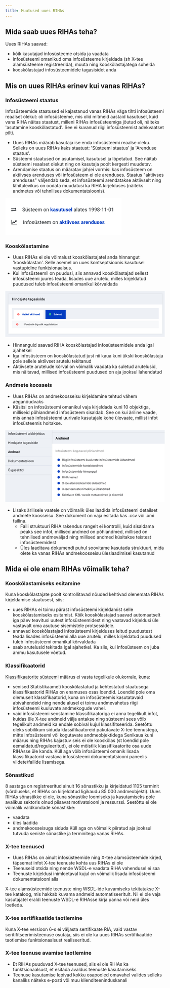 ```yaml
---
title: Muutused uues RIHAs
---
```


## Mida saab uues RIHAs teha?

Uues RIHAs saavad:
- kõik kasutajad infosüsteeme otsida ja vaadata
- infosüsteemi omanikud oma infosüsteeme kirjeldada (sh X-tee alamsüsteeme registreerida), muuta ning kooskõlastajatega suhelda
- kooskõlastajad infosüsteemidele tagasisidet anda

## Mis on uues RIHAs erinev kui vanas RIHAs?

### Infosüsteemi staatus

Infosüsteemide staatused ei kajastanud vanas RIHAs väga tihti infosüsteemi reaalset olekut: oli infosüsteeme, mis olid mitmeid aastaid kasutusel, kuid vana RIHA näitas staatust, milleni RIHAs infosüsteemiga jõutud oli, näiteks 'asutamine kooskõlastatud'. See ei kuvanud riigi infosüsteemist adekvaatset pilti.

- Uues RIHAs määrab kasutaja ise enda infosüsteemi reaalse oleku. Selleks on uues RIHAs kaks staatust: 'Süsteemi staatus' ja 'Arenduse staatus'. 
- Süsteemi staatused on asutamisel, kasutusel ja lõpetatud. See näitab süsteemi reaalset olekut ning on kasutaja poolt kergesti muudetav.
- Arendamise staatus on määratav jah/ei vormis: kas infosüsteem on aktiivses arenduses või infosüsteem ei ole arenduses. Staatus "aktiivses arenduses" väljendab seda, et infosüsteemi arendatakse aktiivselt ning lähitulevikus on oodata muudatusi ka RIHA kirjelduses (näiteks andmetes või tehnilises dokumentatsioonis).

![Infosüsteemi staatused](assets/images/data/staatused.png "Infosüsteemi staatused uues RIHAs")

### Kooskõlastamine

- Uues RIHAs ei ole võimalust kooskõlastajatel anda hinnangut 'kooskõlastan'. Selle asemel on uues kontseptsioonis kasutusel vastupidine funktsionaalsus.
- Kui infosüsteemil on puudusi, siis annavad kooskõlastajad sellest infosüsteemi juures teada, lisades uue arutelu, milles kirjeldatud puudused tuleb infosüsteemi omanikul kõrvaldada

![Hindajate tagasiside](assets/images/data/hindajate-tagasiside.png "Hindajate tagasiside uues RIHAs")

- Hinnanguid saavad RIHA kooskõlastajad infosüsteemidele anda igal ajahetkel
- Iga infosüsteem on kooskõlastatud just nii kaua kuni ükski kooskõlastaja pole sellele aktiivset arutelu tekitanud
- Aktiivsete arutelude kõrval on võimalik vaadata ka suletud arutelusid, mis näitavad, millised infosüsteemi puudused on aja jooksul lahendatud

### Andmete koosseis

- Uues RIHAs on andmekoosseisu kirjeldamine tehtud vähem aeganõudvaks
- Käsitsi on infosüsteemi omanikul vaja kirjeldada kuni 10 objektiga, milliseid põhiandmeid infosüsteem sisaldab. See on kui äriline vaade, mis annab infosüsteemi uurivale kasutajale kohe ülevaate, millist infot infosüsteemis hoitakse.

![Infosüsteemi andmete äriline vaade](assets/images/data/andmed-ylevaade.png "Infosüsteemi andmete äriline vaade")

- Lisaks ärilisele vaatele on võimalik üles laadida infosüsteemi detailset andmete koosseisu. See dokument on vaja esitada kas .csv või .xmi failina.
  - Faili struktuuri RIHA rakendus rangelt ei kontrolli, kuid sisaldama peaks see infot, millised andmed on põhiandmed, millised on tehnilised andmeväljad ning millised andmed küsitakse teistest infosüsteemidest
  - Üles laaditava dokumendi puhul soovitame kasutada struktuuri, mida olete ka vanas RIHAs andmekoosseisu üleslaadimisel kasutanud


## Mida ei ole enam RIHAs võimalik teha?

### Kooskõlastamiseks esitamine

Kuna kooskõlastajate poolt kontrollitavad nõuded kehtivad olenemata RIHAs kirjeldamise staatusest, siis:
- uues RIHAs ei toimu pärast infosüsteemi kirjeldamist selle kooskõlastamiseks esitamist. Kõik kooskõlastajad saavad automaatselt iga päev teavitusi uutest infosüsteemidest ning vaatavad kirjeldusi üle vastavalt oma asutuse sisemistele protsessidele.
- annavad kooskõlastajad infosüsteemi kirjelduses leitud puudustest teada lisades infosüsteemi alla uue arutelu, milles kirjeldatud puudused tuleb infosüsteemi omanikul kõrvaldada
- saab arutelusid tekitada igal ajahetkel. Ka siis, kui infosüsteem on juba ammu kasutusele võetud.

### Klassifikaatorid

[Klassifikaatorite süsteemi](https://www.riigiteataja.ee/akt/12910889) määrus ei vasta tegelikule olukorrale, kuna:
- senised Statistikaameti kooskõlastatud ja kehtestatud staatusega klassifikaatorid RIHAs on enamuses osas loendid. Loendid pole oma olemuselt klassifikaatorid, kuna on infosüsteemis kasutatavaid abivahendeid ning nende alusel ei toimu andmevahetus riigi infosüsteemi kuuluvate andmekogude vahel.
- vaid infosüsteemi seostamine klassifikaatoriga ei anna tegelikult infot, kuidas üle X-tee andmeid välja antakse ning süsteemi sees võib tegelikult andmeid ka endale sobival kujul klassifitseerida. Seetõttu oleks sobilikum siduda klassifikaatoreid pakutavate X-tee teenustega, mitte infosüsteemi või kogutavate andmeobjektidega
Senikaua kuni määrus ning RIHAs kajastuv seis ei ole kooskõlas (st loendid pole eemaldatud/reguleeritud), ei ole mõistlik klassifikaatorite osa uude RIHAsse üle kanda. Küll aga võib infosüsteemi omanik lisada klassifikaatorid vastava infosüsteemi dokumentatsiooni paneelis viidete/failide lisamisega.

### Sõnastikud

8 aastaga on registreeritud ainult 16 sõnastikku ja kirjeldatud 1105 terminit (võrdluseks, et RIHAs on kirjeldatud ligikaudu 85 000 andmeobjekti). Uues RIHAs sõnastikke ei ole, kuna sõnastike loomiseks ja kasutamiseks pole avalikus sektoris olnud piisavat motivatsiooni ja ressurssi. Seetõttu ei ole võimalik valdkondade sõnastikke:
  - vaadata
  - üles laadida
  - andmekoosseisuga siduda
Küll aga on võimalik piiratud aja jooksul tutvuda seniste sõnastike ja terminitega vanas RIHAs.

### X-tee teenused

- Uues RIHAs on ainult infosüsteemide ning X-tee alamsüsteemide kirjed, täpsemat infot X-tee teenuste kohta uus RIHAs ei ole
- Teenuseid otsida ning nende WSDL-e vaadata RIHA vahendusel ei saa
- Teenuste kirjeldusi inimloetaval kujul on võimalik lisada infosüsteemi dokumentatsiooni alla

X-tee alamsüsteemide teenuste ning WSDL-ide kuvamiseks tekitatakse X-tee kataloog, mis hakkab kuvama andmeid automatiseeritult. Nii ei ole vaja kasutajatel eraldi teenuste WSDL-e RIHAsse kirja panna või neid üles loetleda.

### X-tee sertifikaatide taotlemine

Kuna X-tee versioon 6-s ei väljasta sertifikaate RIA, vaid vastav seritifitseerimisteenuse osutaja, siis ei ole ka uues RIHAs sertifikaatide taotlemise funktsionaalsust realiseeritud.

### X-tee teenuse avamise taotlemine

- Et RIHAs puuduvad X-tee teenused, siis ei ole RIHAs ka funktsionaalsust, et esitada avaldus teenuste kasutamiseks
- Teenuse kasutamise lepivad kokku osapooled omavahel valides selleks kanaliks näiteks e-posti või muu klienditeeninduskanali
